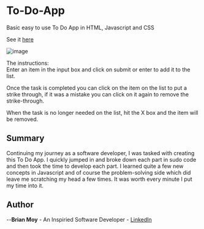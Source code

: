 # To-Do-App

Basic easy to use To Do App in HTML, Javascript and CSS

See it <a href="https://briansmoy.github.io/to-do-app/" rel="nofollow">here</a>

![image](https://user-images.githubusercontent.com/24883170/83361472-7689c500-a346-11ea-8c95-8c30597b8753.PNG)

The instructions:<br>
Enter an item in the input box and click on submit or enter to add it to the list.

Once the task is completed you can click on the item on the list to put a strike through, if it was a mistake you can click on it again 
to remove the strike-through.

When the task is no longer needed on the list, hit the X box and the item will be removed.

<h2>Summary</h2>
Continuing my journey as a software developer, I was tasked with creating this To Do App.
I quickly jumped in and broke down each part in sudo code and then took the time to develop each part. 
I learned quite a few new concepts in Javascript and of course the problem-solving side which did leave me scratching my head a few times.
It was worth every minute I put my time into it.

<h2>Author</h2>

--<strong>Brian Moy</strong> - An Inspiried Software Developer - <a href="https://www.linkedin.com/in/bsmoy/" rel="nofollow">LinkedIn</a>
